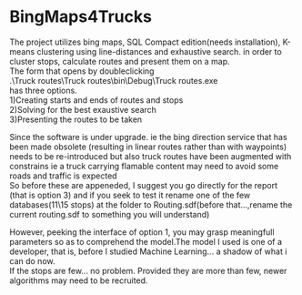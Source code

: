 # BingMaps4Trucks
The project utilizes bing maps, SQL Compact edition(needs installation), K-means clustering 
using line-distances and exhaustive search.
in order to cluster stops, calculate routes and present them on a map.
<br>
The form that opens by doubleclicking <br>
.\Truck routes\Truck routes\bin\Debug\Truck routes.exe
<br>
has three options.<br>
1)Creating starts and ends of routes and stops
<br>
2)Solving for the best exaustive search
<br>
3)Presenting the routes to be taken
<br>

Since the software is under upgrade. ie the bing direction service that  has been made obsolete (resulting in linear routes rather than with waypoints) needs to be re-introduced
but also truck routes have been augmented with constrains ie a truck carrying flamable content may need to avoid some roads and traffic is expected
<br>
So before these are appeneded, I
suggest you go directly for the report (that is option 3)
and if you seek to test it rename one of the few databases(11\15 stops)
at the folder to Routing.sdf(before that...,rename the current routing.sdf
to something you will understand)
<br>

However, peeking the interface of option 1, you may grasp meaningfull parameters
so as to comprehend the model.The model I used is one of a developer, that is,
before I studied Machine Learning... a shadow of what i can do now.
<br>
If the stops are few... no problem.
Provided they are more than few, newer algorithms may need to be recruited.
